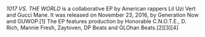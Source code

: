 _1017 VS. THE WORLD_ is a collaborative EP by American rappers Lil Uzi Vert and Gucci Mane. It was released on November 23, 2016, by Generation Now and GUWOP.[1] The EP features production by Honorable C.N.O.T.E., D. Rich, Mannie Fresh, Zaytoven, DP Beats and GLOhan Beats.[2][3][4]
